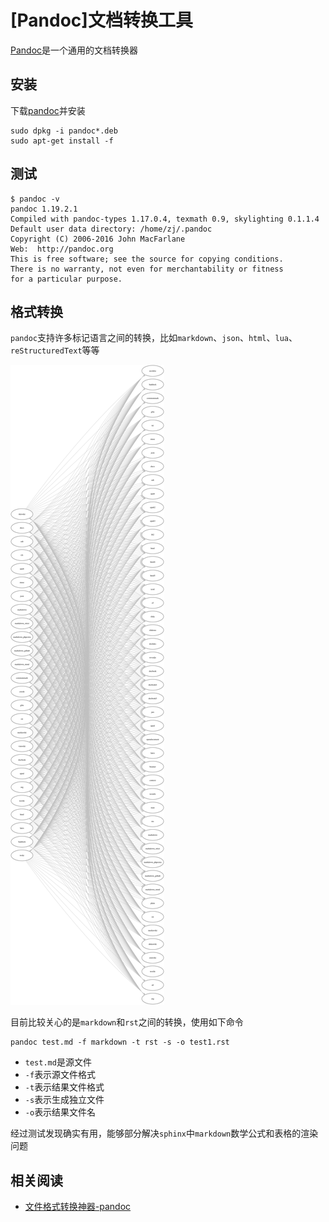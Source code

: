 
# [Pandoc]文档转换工具

[Pandoc](https://pandoc.org/)是一个通用的文档转换器

## 安装

下载[pandoc](https://github.com/jgm/pandoc/releases)并安装

```
sudo dpkg -i pandoc*.deb
sudo apt-get install -f 
```

## 测试

```
$ pandoc -v
pandoc 1.19.2.1
Compiled with pandoc-types 1.17.0.4, texmath 0.9, skylighting 0.1.1.4
Default user data directory: /home/zj/.pandoc
Copyright (C) 2006-2016 John MacFarlane
Web:  http://pandoc.org
This is free software; see the source for copying conditions.
There is no warranty, not even for merchantability or fitness
for a particular purpose.
```

## 格式转换

`pandoc`支持许多标记语言之间的转换，比如`markdown`、`json`、`html`、`lua`、`reStructuredText`等等

![](./imgs/diagram.jpg)

目前比较关心的是`markdown`和`rst`之间的转换，使用如下命令

```
pandoc test.md -f markdown -t rst -s -o test1.rst
```

* `test.md`是源文件
* `-f`表示源文件格式
* `-t`表示结果文件格式
* `-s`表示生成独立文件
* `-o`表示结果文件名

经过测试发现确实有用，能够部分解决`sphinx`中`markdown`数学公式和表格的渲染问题

## 相关阅读

* [文件格式转换神器-pandoc](https://www.cnblogs.com/yinghao1991/p/6535911.html)